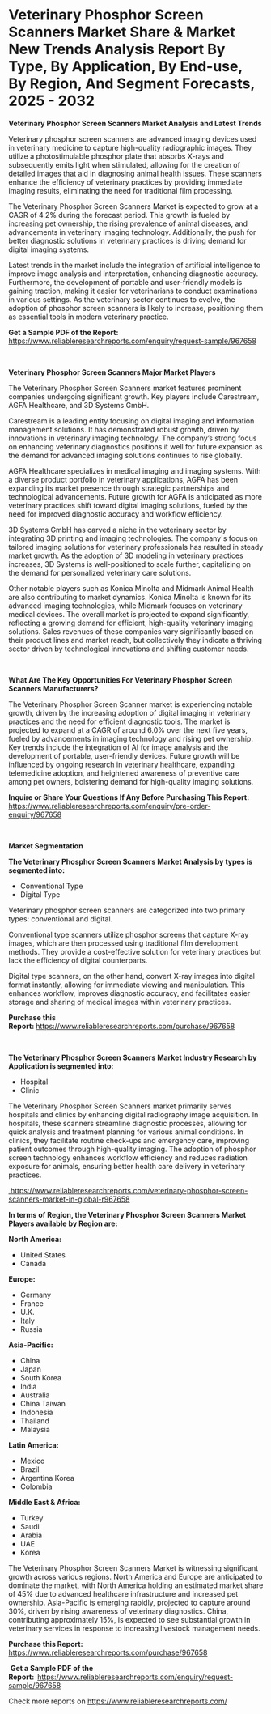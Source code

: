<p><h1>Veterinary Phosphor Screen Scanners Market Share & Market New Trends Analysis Report By Type, By Application, By End-use, By Region, And Segment Forecasts, 2025 - 2032</h1></p><p><strong>Veterinary Phosphor Screen Scanners Market Analysis and Latest Trends</strong></p>
<p><p>Veterinary phosphor screen scanners are advanced imaging devices used in veterinary medicine to capture high-quality radiographic images. They utilize a photostimulable phosphor plate that absorbs X-rays and subsequently emits light when stimulated, allowing for the creation of detailed images that aid in diagnosing animal health issues. These scanners enhance the efficiency of veterinary practices by providing immediate imaging results, eliminating the need for traditional film processing.</p><p>The Veterinary Phosphor Screen Scanners Market is expected to grow at a CAGR of 4.2% during the forecast period. This growth is fueled by increasing pet ownership, the rising prevalence of animal diseases, and advancements in veterinary imaging technology. Additionally, the push for better diagnostic solutions in veterinary practices is driving demand for digital imaging systems. </p><p>Latest trends in the market include the integration of artificial intelligence to improve image analysis and interpretation, enhancing diagnostic accuracy. Furthermore, the development of portable and user-friendly models is gaining traction, making it easier for veterinarians to conduct examinations in various settings. As the veterinary sector continues to evolve, the adoption of phosphor screen scanners is likely to increase, positioning them as essential tools in modern veterinary practice.</p></p>
<p><strong>Get a Sample PDF of the Report:&nbsp;</strong> <a href="https://www.reliableresearchreports.com/enquiry/request-sample/967658?utm_campaign=2253&utm_medium=2&utm_source=Github&utm_content=ia&utm_term=30032025&utm_id=veterinary-phosphor-screen-scanners">https://www.reliableresearchreports.com/enquiry/request-sample/967658</a></p>
<p>&nbsp;</p>
<p><strong>Veterinary Phosphor Screen Scanners Major Market Players</strong></p>
<p><p>The Veterinary Phosphor Screen Scanners market features prominent companies undergoing significant growth. Key players include Carestream, AGFA Healthcare, and 3D Systems GmbH.</p><p>Carestream is a leading entity focusing on digital imaging and information management solutions. It has demonstrated robust growth, driven by innovations in veterinary imaging technology. The company’s strong focus on enhancing veterinary diagnostics positions it well for future expansion as the demand for advanced imaging solutions continues to rise globally.</p><p>AGFA Healthcare specializes in medical imaging and imaging systems. With a diverse product portfolio in veterinary applications, AGFA has been expanding its market presence through strategic partnerships and technological advancements. Future growth for AGFA is anticipated as more veterinary practices shift toward digital imaging solutions, fueled by the need for improved diagnostic accuracy and workflow efficiency.</p><p>3D Systems GmbH has carved a niche in the veterinary sector by integrating 3D printing and imaging technologies. The company's focus on tailored imaging solutions for veterinary professionals has resulted in steady market growth. As the adoption of 3D modeling in veterinary practices increases, 3D Systems is well-positioned to scale further, capitalizing on the demand for personalized veterinary care solutions.</p><p>Other notable players such as Konica Minolta and Midmark Animal Health are also contributing to market dynamics. Konica Minolta is known for its advanced imaging technologies, while Midmark focuses on veterinary medical devices. The overall market is projected to expand significantly, reflecting a growing demand for efficient, high-quality veterinary imaging solutions. Sales revenues of these companies vary significantly based on their product lines and market reach, but collectively they indicate a thriving sector driven by technological innovations and shifting customer needs.</p></p>
<p>&nbsp;</p>
<p><strong>What Are The Key Opportunities For Veterinary Phosphor Screen Scanners Manufacturers?</strong></p>
<p><p>The Veterinary Phosphor Screen Scanner market is experiencing notable growth, driven by the increasing adoption of digital imaging in veterinary practices and the need for efficient diagnostic tools. The market is projected to expand at a CAGR of around 6.0% over the next five years, fueled by advancements in imaging technology and rising pet ownership. Key trends include the integration of AI for image analysis and the development of portable, user-friendly devices. Future growth will be influenced by ongoing research in veterinary healthcare, expanding telemedicine adoption, and heightened awareness of preventive care among pet owners, bolstering demand for high-quality imaging solutions.</p></p>
<p><strong>Inquire or Share Your Questions If Any Before Purchasing This Report:</strong> <a href="https://www.reliableresearchreports.com/enquiry/pre-order-enquiry/967658?utm_campaign=2253&utm_medium=2&utm_source=Github&utm_content=ia&utm_term=30032025&utm_id=veterinary-phosphor-screen-scanners">https://www.reliableresearchreports.com/enquiry/pre-order-enquiry/967658</a></p>
<p>&nbsp;</p>
<p><strong>Market Segmentation</strong></p>
<p><strong>The Veterinary Phosphor Screen Scanners Market Analysis by types is segmented into:</strong></p>
<p><ul><li>Conventional Type</li><li>Digital Type</li></ul></p>
<p><p>Veterinary phosphor screen scanners are categorized into two primary types: conventional and digital.   </p><p>Conventional type scanners utilize phosphor screens that capture X-ray images, which are then processed using traditional film development methods. They provide a cost-effective solution for veterinary practices but lack the efficiency of digital counterparts.   </p><p>Digital type scanners, on the other hand, convert X-ray images into digital format instantly, allowing for immediate viewing and manipulation. This enhances workflow, improves diagnostic accuracy, and facilitates easier storage and sharing of medical images within veterinary practices.</p></p>
<p><strong>Purchase this Report:&nbsp;</strong><a href="https://www.reliableresearchreports.com/purchase/967658?utm_campaign=2253&utm_medium=2&utm_source=Github&utm_content=ia&utm_term=30032025&utm_id=veterinary-phosphor-screen-scanners">https://www.reliableresearchreports.com/purchase/967658</a></p>
<p>&nbsp;</p>
<p><strong>The Veterinary Phosphor Screen Scanners Market Industry Research by Application is segmented into:</strong></p>
<p><ul><li>Hospital</li><li>Clinic</li></ul></p>
<p><p>The Veterinary Phosphor Screen Scanners market primarily serves hospitals and clinics by enhancing digital radiography image acquisition. In hospitals, these scanners streamline diagnostic processes, allowing for quick analysis and treatment planning for various animal conditions. In clinics, they facilitate routine check-ups and emergency care, improving patient outcomes through high-quality imaging. The adoption of phosphor screen technology enhances workflow efficiency and reduces radiation exposure for animals, ensuring better health care delivery in veterinary practices.</p></p>
<p><a href="https://www.reliableresearchreports.com/veterinary-phosphor-screen-scanners-market-in-global-r967658?utm_campaign=2253&utm_medium=2&utm_source=Github&utm_content=ia&utm_term=30032025&utm_id=veterinary-phosphor-screen-scanners">&nbsp;https://www.reliableresearchreports.com/veterinary-phosphor-screen-scanners-market-in-global-r967658</a></p>
<p><strong>In terms of Region, the Veterinary Phosphor Screen Scanners Market Players available by Region are:</strong></p>
<p>
    <p> <strong> North America: </strong>
        <ul>
            <li>United States</li>
            <li>Canada</li>
        </ul>
        </p> 
    <p> <strong> Europe: </strong>
        <ul>
            <li>Germany</li>
            <li>France</li>
            <li>U.K.</li>
            <li>Italy</li>
            <li>Russia</li>
        </ul>
        </p> 
    <p> <strong> Asia-Pacific: </strong>
        <ul>
            <li>China</li>
            <li>Japan</li>
            <li>South Korea</li>
            <li>India</li>
            <li>Australia</li>
            <li>China Taiwan</li>
            <li>Indonesia</li>
            <li>Thailand</li>
            <li>Malaysia</li>
        </ul>
        </p> 
    <p> <strong> Latin America: </strong>
        <ul>
            <li>Mexico</li>
            <li>Brazil</li>
            <li>Argentina Korea</li>
            <li>Colombia</li>
        </ul>
        </p> 
    <p> <strong> Middle East & Africa: </strong>
        <ul>
            <li>Turkey</li>
            <li>Saudi</li>
            <li>Arabia</li>
            <li>UAE</li>
            <li>Korea</li>
        </ul>
    </p>
    </p>
<p><p>The Veterinary Phosphor Screen Scanners Market is witnessing significant growth across various regions. North America and Europe are anticipated to dominate the market, with North America holding an estimated market share of 45% due to advanced healthcare infrastructure and increased pet ownership. Asia-Pacific is emerging rapidly, projected to capture around 30%, driven by rising awareness of veterinary diagnostics. China, contributing approximately 15%, is expected to see substantial growth in veterinary services in response to increasing livestock management needs.</p></p>
<p><strong>Purchase this Report: </strong><a href="https://www.reliableresearchreports.com/purchase/967658?utm_campaign=2253&utm_medium=2&utm_source=Github&utm_content=ia&utm_term=30032025&utm_id=veterinary-phosphor-screen-scanners">https://www.reliableresearchreports.com/purchase/967658</a></p>
<p>&nbsp;<strong>Get a Sample PDF of the Report:&nbsp;&nbsp;</strong><a href="https://www.reliableresearchreports.com/enquiry/request-sample/967658?utm_campaign=2253&utm_medium=2&utm_source=Github&utm_content=ia&utm_term=30032025&utm_id=veterinary-phosphor-screen-scanners">https://www.reliableresearchreports.com/enquiry/request-sample/967658</a></p>
<p><strong></strong></p>
<p>Check more reports on <a href="https://www.reliableresearchreports.com/?utm_campaign=2253&utm_medium=2&utm_source=Github&utm_content=ia&utm_term=30032025&utm_id=veterinary-phosphor-screen-scanners">https://www.reliableresearchreports.com/</a></p>